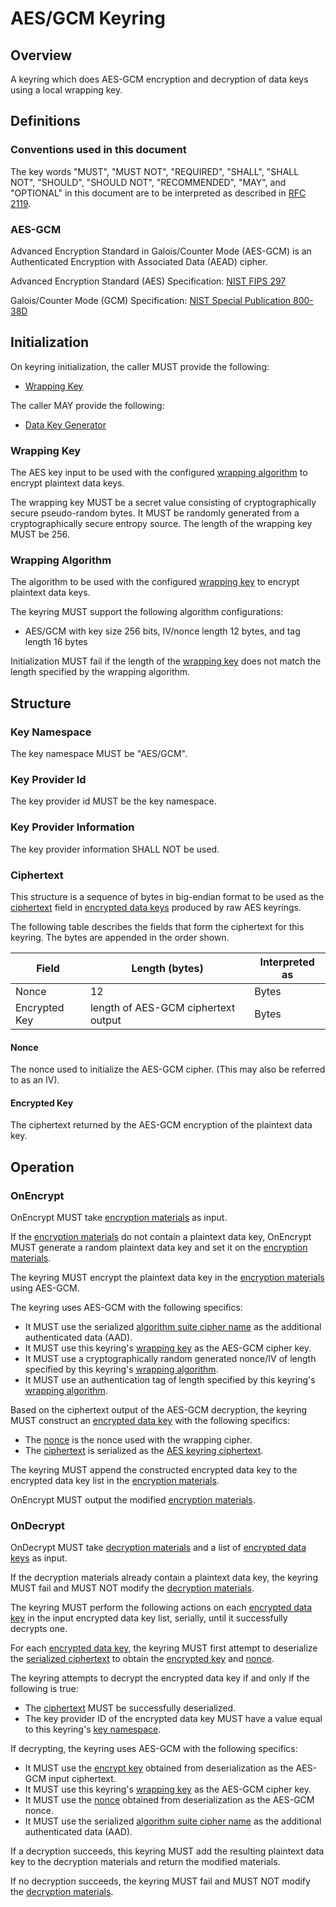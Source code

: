 [//]: # "Copyright Amazon.com Inc. or its affiliates. All Rights Reserved."
[//]: # "SPDX-License-Identifier: CC-BY-SA-4.0"

# AES/GCM Keyring

## Overview

A keyring which does AES-GCM encryption and decryption of data keys using a local wrapping key.

## Definitions

### Conventions used in this document

The key words "MUST", "MUST NOT", "REQUIRED", "SHALL", "SHALL NOT", "SHOULD", "SHOULD NOT", "RECOMMENDED", "MAY", and "OPTIONAL" in this document are to be interpreted as described in [RFC 2119](https://tools.ietf.org/html/rfc2119).

### AES-GCM

Advanced Encryption Standard in Galois/Counter Mode (AES-GCM) is an Authenticated Encryption with Associated Data (AEAD) cipher.

Advanced Encryption Standard (AES) Specification: [NIST FIPS 297](https://nvlpubs.nist.gov/nistpubs/FIPS/NIST.FIPS.197.pdf)

Galois/Counter Mode (GCM) Specification: [NIST Special Publication 800-38D](https://nvlpubs.nist.gov/nistpubs/Legacy/SP/nistspecialpublication800-38d.pdf)

## Initialization

On keyring initialization, the caller MUST provide the following:

- [Wrapping Key](#wrapping-key)

The caller MAY provide the following:

- [Data Key Generator](data-key-generator-interface.md)

### Wrapping Key

The AES key input to be used with the configured [wrapping algorithm](#wrapping-algorithm) to encrypt plaintext data keys.

The wrapping key MUST be a secret value consisting of cryptographically secure pseudo-random bytes.
It MUST be randomly generated from a cryptographically secure entropy source.
The length of the wrapping key MUST be 256.

### Wrapping Algorithm

The algorithm to be used with the configured [wrapping key](#wrapping-key) to encrypt plaintext data keys.

The keyring MUST support the following algorithm configurations:

- AES/GCM with key size 256 bits, IV/nonce length 12 bytes, and tag length 16 bytes

Initialization MUST fail if the length of the [wrapping key](#wrapping-key) does not match the length specified by the wrapping algorithm.

## Structure

### Key Namespace
The key namespace MUST be "AES/GCM".

### Key Provider Id
The key provider id MUST be the key namespace.

### Key Provider Information
The key provider information SHALL NOT be used.

### Ciphertext

This structure is a sequence of bytes in big-endian format to be used as the [ciphertext](structures.md#ciphertext) field in [encrypted data keys](structures.md#encrypted-data-key) produced by raw AES keyrings.

The following table describes the fields that form the ciphertext for this keyring.
The bytes are appended in the order shown.

| Field         | Length (bytes)                      | Interpreted as |
|---------------|-------------------------------------|----------------|
| Nonce         | 12                                  | Bytes          |
| Encrypted Key | length of AES-GCM ciphertext output | Bytes          |

#### Nonce

The nonce used to initialize the AES-GCM cipher.
(This may also be referred to as an IV).

#### Encrypted Key

The ciphertext returned by the AES-GCM encryption of the plaintext data key.

## Operation

### OnEncrypt

OnEncrypt MUST take [encryption materials](structures.md#encryption-materials) as input.

If the [encryption materials](structures.md#encryption-materials) do not contain a plaintext data key, OnEncrypt MUST generate a random plaintext data key and set it on the [encryption materials](structures.md#encryption-materials).

The keyring MUST encrypt the plaintext data key in the [encryption materials](structures.md#encryption-materials) using AES-GCM.

The keyring uses AES-GCM with the following specifics:

- It MUST use the serialized [algorithm suite cipher name](algorithm-suites.md#cipher-name) as the additional authenticated data (AAD).
- It MUST use this keyring's [wrapping key](#wrapping-key) as the AES-GCM cipher key.
- It MUST use a cryptographically random generated nonce/IV of length specified by this keyring's [wrapping algorithm](#wrapping-algorithm).
- It MUST use an authentication tag of length specified by this keyring's [wrapping algorithm](#wrapping-algorithm).

Based on the ciphertext output of the AES-GCM decryption, the keyring MUST construct an [encrypted data key](structures.md#encrypted-data-key) with the following specifics:

- The [nonce](#nonce) is the nonce used with the wrapping cipher.
- The [ciphertext](structures.md#ciphertext) is serialized as the [AES keyring ciphertext](#ciphertext).

The keyring MUST append the constructed encrypted data key to the encrypted data key list in the [encryption materials](structures.md#encryption-materials).

OnEncrypt MUST output the modified [encryption materials](structures.md#encryption-materials).

### OnDecrypt

OnDecrypt MUST take [decryption materials](structures.md#decryption-materials) and a list of [encrypted data keys](structures.md#encrypted-data-key) as input.

If the decryption materials already contain a plaintext data key, the keyring MUST fail and MUST NOT modify the [decryption materials](structures.md#decryption-materials).

The keyring MUST perform the following actions on each [encrypted data key](structures.md#encrypted-data-key) in the input encrypted data key list, serially, until it successfully decrypts one.

For each [encrypted data key](structures.md#encrypted-data-key), the keyring MUST first attempt to deserialize the [serialized ciphertext](#ciphertext) to obtain the [encrypted key](#encrypted-key) and [nonce](#nonce).

The keyring attempts to decrypt the encrypted data key if and only if the following is true:

- The [ciphertext](#ciphertext) MUST be successfully deserialized.
- The key provider ID of the encrypted data key MUST have a value equal to this keyring's [key namespace](./keyring-interface.md#key-namespace).

If decrypting, the keyring uses AES-GCM with the following specifics:

- It MUST use the [encrypt key](#encrypted-key) obtained from deserialization as the AES-GCM input ciphertext.
- It MUST use this keyring's [wrapping key](#wrapping-key) as the AES-GCM cipher key.
- It MUST use the [nonce](#nonce) obtained from deserialization as the AES-GCM nonce.
- It MUST use the serialized [algorithm suite cipher name](algorithm-suites.md#cipher-name) as the additional authenticated data (AAD).

If a decryption succeeds, this keyring MUST add the resulting plaintext data key to the decryption materials and return the modified materials.

If no decryption succeeds, the keyring MUST fail and MUST NOT modify the [decryption materials](structures.md#decryption-materials).
